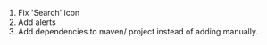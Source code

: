 1. Fix 'Search' icon
2. Add alerts
3. Add dependencies to maven/ project instead of adding manually.